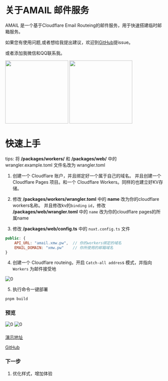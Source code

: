 # 关于AMAIL 邮件服务

AMAIL 是一个基于Cloudflare Email Routeing的邮件服务，用于快速搭建临时邮箱服务。

如果您有使用问题,或者想给我提出建议，欢迎到[GitHub](https://github.com/itmowang/amail)提issue。

或者添加我微信和QQ联系我。

<img src="http://blog.loli.wang/my/wx.jpg" width="200" />
<img src="http://blog.loli.wang/my/qq.jpg" width="200" />

# 快速上手

tips: 将 **/packages/workers/** 和 **/packages/web/** 中的 wrangler.example.toml 文件名改为 wrangler.toml

1. 创建一个 Cloudflare 账户，并且绑定好一个属于自己的域名。 并且创建一个 Cloudflare Pages 项目。和一个 Cloudflare Workers。同样的也建立好KV存储。

2.  修改 **/packages/workers/wrangler.toml** 中的 **name** 改为你的cloudflare workers名称。 并且修改kv的`binding` `id`，修改 **/packages/web/wrangler.toml** 中的 `name` 改为你的cloudflare pages的所属name

3. 修改 **/packages/web/config.ts** 中的 `nuxt.config.ts` 文件

```js
public: {
    API_URL: "amail.xmw.pw",  // 你的workers绑定的域名
    EMAIL_DOMAIN: "xmw.pw"    // 你所使用的邮箱域名
}
```

4. 创建一个 Cloudflare routeing，开启 `Catch-all addres`s 模式，并指向 `Workers` 为邮件接受地

![0](http://img.blog.loli.wang/2024-11-05-amail/3.png)

5. 执行命令一键部署

```bash
pnpm build
```

### 预览
![0](http://img.blog.loli.wang/2024-11-05-amail/0.png)
![0](http://img.blog.loli.wang/2024-11-05-amail/1.png)


### 

[演示地址](https://xmw.pw)

[GitHub](https://github.com/itmowang/amail)

### 下一步

1. 优化样式，增加体验